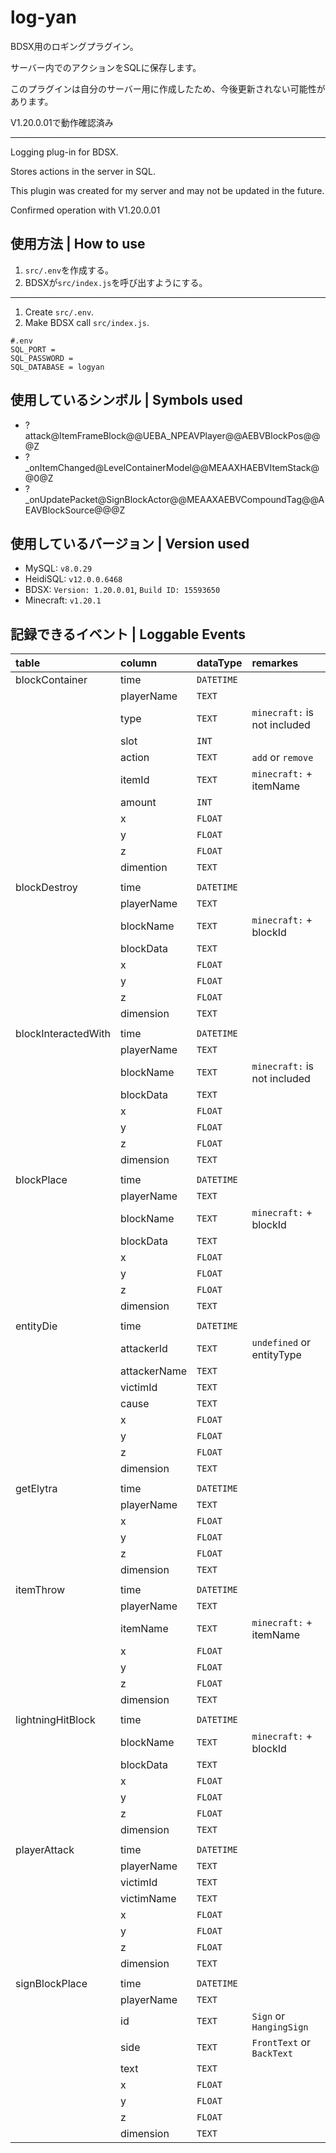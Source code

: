 
# log-yan

BDSX用のロギングプラグイン。

サーバー内でのアクションをSQLに保存します。

このプラグインは自分のサーバー用に作成したため、今後更新されない可能性があります。

V1.20.0.01で動作確認済み

---

Logging plug-in for BDSX.

Stores actions in the server in SQL.

This plugin was created for my server and may not be updated in the future.

Confirmed operation with V1.20.0.01

## 使用方法 | How to use

1. `src/.env`を作成する。
1. BDSXが`src/index.js`を呼び出すようにする。

---

1. Create `src/.env`.
1. Make BDSX call `src/index.js`.

```env
#.env
SQL_PORT = 
SQL_PASSWORD = 
SQL_DATABASE = logyan
```

## 使用しているシンボル | Symbols used

- ?attack@ItemFrameBlock@@UEBA_NPEAVPlayer@@AEBVBlockPos@@@Z
- ?_onItemChanged@LevelContainerModel@@MEAAXHAEBVItemStack@@0@Z
- ?_onUpdatePacket@SignBlockActor@@MEAAXAEBVCompoundTag@@AEAVBlockSource@@@Z

## 使用しているバージョン | Version used

- MySQL: `v8.0.29`
- HeidiSQL: `v12.0.0.6468`
- BDSX: `Version: 1.20.0.01`, `Build ID: 15593650`
- Minecraft: `v1.20.1`

## 記録できるイベント | Loggable Events

| table               | column       | dataType   | remarkes                     |
| :------------------ | :----------- | :--------- | :--------------------------- |
| blockContainer      | time         | `DATETIME` |                              |
|                     | playerName   | `TEXT`     |                              |
|                     | type         | `TEXT`     | `minecraft:` is not included |
|                     | slot         | `INT`      |                              |
|                     | action       | `TEXT`     | `add` or `remove`            |
|                     | itemId       | `TEXT`     | `minecraft:` + itemName      |
|                     | amount       | `INT`      |                              |
|                     | x            | `FLOAT`    |                              |
|                     | y            | `FLOAT`    |                              |
|                     | z            | `FLOAT`    |                              |
|                     | dimention    | `TEXT`     |                              |
|                     |              |            |                              |
| blockDestroy        | time         | `DATETIME` |                              |
|                     | playerName   | `TEXT`     |                              |
|                     | blockName    | `TEXT`     | `minecraft:` + blockId       |
|                     | blockData    | `TEXT`     |                              |
|                     | x            | `FLOAT`    |                              |
|                     | y            | `FLOAT`    |                              |
|                     | z            | `FLOAT`    |                              |
|                     | dimension    | `TEXT`     |                              |
|                     |              |            |                              |
| blockInteractedWith | time         | `DATETIME` |                              |
|                     | playerName   | `TEXT`     |                              |
|                     | blockName    | `TEXT`     | `minecraft:` is not included |
|                     | blockData    | `TEXT`     |                              |
|                     | x            | `FLOAT`    |                              |
|                     | y            | `FLOAT`    |                              |
|                     | z            | `FLOAT`    |                              |
|                     | dimension    | `TEXT`     |                              |
|                     |              |            |                              |
| blockPlace          | time         | `DATETIME` |                              |
|                     | playerName   | `TEXT`     |                              |
|                     | blockName    | `TEXT`     | `minecraft:` + blockId       |
|                     | blockData    | `TEXT`     |                              |
|                     | x            | `FLOAT`    |                              |
|                     | y            | `FLOAT`    |                              |
|                     | z            | `FLOAT`    |                              |
|                     | dimension    | `TEXT`     |                              |
|                     |              |            |                              |
| entityDie           | time         | `DATETIME` |                              |
|                     | attackerId   | `TEXT`     | `undefined` or entityType    |
|                     | attackerName | `TEXT`     |                              |
|                     | victimId     | `TEXT`     |                              |
|                     | cause        | `TEXT`     |                              |
|                     | x            | `FLOAT`    |                              |
|                     | y            | `FLOAT`    |                              |
|                     | z            | `FLOAT`    |                              |
|                     | dimension    | `TEXT`     |                              |
|                     |              |            |                              |
| getElytra           | time         | `DATETIME` |                              |
|                     | playerName   | `TEXT`     |                              |
|                     | x            | `FLOAT`    |                              |
|                     | y            | `FLOAT`    |                              |
|                     | z            | `FLOAT`    |                              |
|                     | dimension    | `TEXT`     |                              |
|                     |              |            |                              |
| itemThrow           | time         | `DATETIME` |                              |
|                     | playerName   | `TEXT`     |                              |
|                     | itemName     | `TEXT`     | `minecraft:` + itemName      |
|                     | x            | `FLOAT`    |                              |
|                     | y            | `FLOAT`    |                              |
|                     | z            | `FLOAT`    |                              |
|                     | dimension    | `TEXT`     |                              |
|                     |              |            |                              |
| lightningHitBlock   | time         | `DATETIME` |                              |
|                     | blockName    | `TEXT`     | `minecraft:` + blockId       |
|                     | blockData    | `TEXT`     |                              |
|                     | x            | `FLOAT`    |                              |
|                     | y            | `FLOAT`    |                              |
|                     | z            | `FLOAT`    |                              |
|                     | dimension    | `TEXT`     |                              |
|                     |              |            |                              |
| playerAttack        | time         | `DATETIME` |                              |
|                     | playerName   | `TEXT`     |                              |
|                     | victimId     | `TEXT`     |                              |
|                     | victimName   | `TEXT`     |                              |
|                     | x            | `FLOAT`    |                              |
|                     | y            | `FLOAT`    |                              |
|                     | z            | `FLOAT`    |                              |
|                     | dimension    | `TEXT`     |                              |
|                     |              |            |                              |
| signBlockPlace      | time         | `DATETIME` |                              |
|                     | playerName   | `TEXT`     |                              |
|                     | id           | `TEXT`     | `Sign` or `HangingSign`      |
|                     | side         | `TEXT`     | `FrontText` or `BackText`    |
|                     | text         | `TEXT`     |                              |
|                     | x            | `FLOAT`    |                              |
|                     | y            | `FLOAT`    |                              |
|                     | z            | `FLOAT`    |                              |
|                     | dimension    | `TEXT`     |                              |
